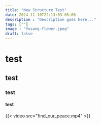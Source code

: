 ```yaml
---
title: "New Structure Test"
date: 2024-11-10T22:13:03-05:00
description : "Description goes here..."
tags: [""]
image : "fusang-flower.jpeg"
draft: false
---
```


# test

## test
### test
#### test

{{< video src="find_our_peace.mp4" >}}

